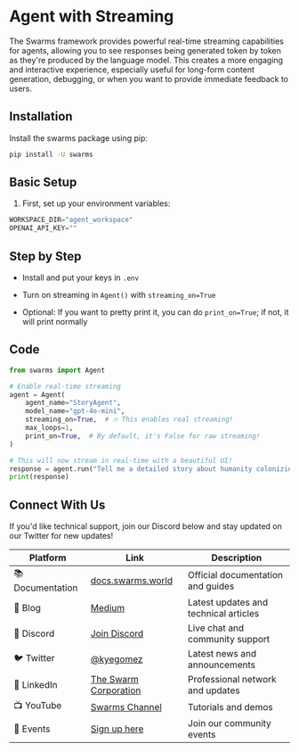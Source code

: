 # Agent with Streaming

The Swarms framework provides powerful real-time streaming capabilities for agents, allowing you to see responses being generated token by token as they're produced by the language model. This creates a more engaging and interactive experience, especially useful for long-form content generation, debugging, or when you want to provide immediate feedback to users.

## Installation

Install the swarms package using pip:

```bash
pip install -U swarms
```

## Basic Setup

1. First, set up your environment variables:

```python
WORKSPACE_DIR="agent_workspace"
OPENAI_API_KEY=""
```

## Step by Step

- Install and put your keys in `.env`

- Turn on streaming in `Agent()` with `streaming_on=True`

- Optional: If you want to pretty print it, you can do `print_on=True`; if not, it will print normally

## Code

```python
from swarms import Agent

# Enable real-time streaming
agent = Agent(
    agent_name="StoryAgent",
    model_name="gpt-4o-mini",
    streaming_on=True,  # 🔥 This enables real streaming!
    max_loops=1,
    print_on=True,  # By default, it's False for raw streaming!
)

# This will now stream in real-time with a beautiful UI!
response = agent.run("Tell me a detailed story about humanity colonizing the stars")
print(response)
```

## Connect With Us

If you'd like technical support, join our Discord below and stay updated on our Twitter for new updates!

| Platform | Link | Description |
|----------|------|-------------|
| 📚 Documentation | [docs.swarms.world](https://docs.swarms.world) | Official documentation and guides |
| 📝 Blog | [Medium](https://medium.com/@kyeg) | Latest updates and technical articles |
| 💬 Discord | [Join Discord](https://discord.gg/EamjgSaEQf) | Live chat and community support |
| 🐦 Twitter | [@kyegomez](https://twitter.com/kyegomez) | Latest news and announcements |
| 👥 LinkedIn | [The Swarm Corporation](https://www.linkedin.com/company/the-swarm-corporation) | Professional network and updates |
| 📺 YouTube | [Swarms Channel](https://www.youtube.com/channel/UC9yXyitkbU_WSy7bd_41SqQ) | Tutorials and demos |
| 🎫 Events | [Sign up here](https://lu.ma/5p2jnc2v) | Join our community events |

